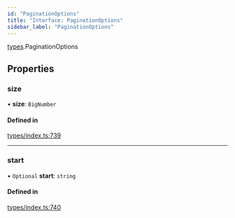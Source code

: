 ```yaml
---
id: "PaginationOptions"
title: "Interface: PaginationOptions"
sidebar_label: "PaginationOptions"
---
```


[types](../../../modules/Types/Types.md).PaginationOptions

## Properties

### size

• **size**: `BigNumber`

#### Defined in

[types/index.ts:739](https://github.com/PolymeshAssociation/polymesh-sdk/blob/2d3ac2aea/src/types/index.ts#L739)

___

### start

• `Optional` **start**: `string`

#### Defined in

[types/index.ts:740](https://github.com/PolymeshAssociation/polymesh-sdk/blob/2d3ac2aea/src/types/index.ts#L740)

